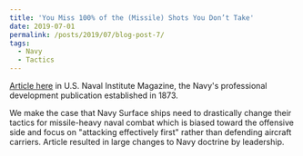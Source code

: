 ```yaml
---
title: 'You Miss 100% of the (Missile) Shots You Don’t Take'
date: 2019-07-01
permalink: /posts/2019/07/blog-post-7/
tags:
  - Navy
  - Tactics
---
```


[Article here](https://www.usni.org/magazines/proceedings/2019/july/you-miss-100-missile-shots-you-dont-take
) in U.S. Naval Institute Magazine, the Navy's professional development publication established in 1873.

We make the case that Navy Surface ships need to drastically change their tactics for missile-heavy naval combat which is biased toward the offensive side and focus on "attacking effectively first" rather than defending aircraft carriers. Article resulted in large changes to Navy doctrine by leadership.